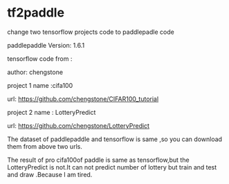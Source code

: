 # tf2paddle
change two tensorflow projects code to paddlepadle code 

paddlepaddle Version: 1.6.1

tensorflow code from :


  author: chengstone
  
  project 1 name :cifa100
  
  url: https://github.com/chengstone/CIFAR100_tutorial
  
  project 2 name : LotteryPredict
  
  url: https://github.com/chengstone/LotteryPredict
  
  
The dataset of paddlepaddle and tensorflow is same ,so you can download them from above two urls.

The result of pro cifa100of paddle  is same as tensorflow,but the LotteryPredict is not.It can not predict number of lottery but  train and test and draw .Because I am tired.
  
  
